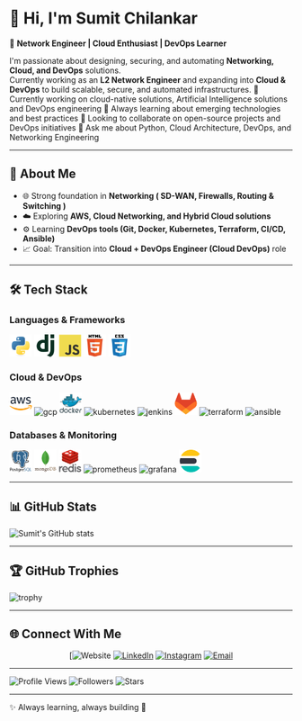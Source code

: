 # 👋 Hi, I'm Sumit Chilankar  

🚀 **Network Engineer | Cloud Enthusiast | DevOps Learner**  

I'm passionate about designing, securing, and automating **Networking, Cloud, and DevOps** solutions.  
Currently working as an **L2 Network Engineer** and expanding into **Cloud & DevOps** to build scalable, secure, and automated infrastructures. 
🔭 Currently working on cloud-native solutions, Artificial Intelligence solutions and DevOps engineering
🌱 Always learning about emerging technologies and best practices
👯 Looking to collaborate on open-source projects and DevOps initiatives
💬 Ask me about Python, Cloud Architecture, DevOps, and Networking Engineering

---

## 🔹 About Me  
- 🌐 Strong foundation in **Networking ( SD-WAN, Firewalls, Routing & Switching )**  
- ☁️ Exploring **AWS, Cloud Networking, and Hybrid Cloud solutions**  
- ⚙️ Learning **DevOps tools (Git, Docker, Kubernetes, Terraform, CI/CD, Ansible)**  
- 📈 Goal: Transition into **Cloud + DevOps Engineer (Cloud DevOps)** role  

---

## 🛠️ Tech Stack

### **Languages & Frameworks**
<p align="left">
  <img src="https://raw.githubusercontent.com/devicons/devicon/master/icons/python/python-original.svg" alt="python" width="40" height="40"/>
  <img src="https://raw.githubusercontent.com/devicons/devicon/master/icons/django/django-plain.svg" alt="django" width="40" height="40"/>
  <img src="https://raw.githubusercontent.com/devicons/devicon/master/icons/javascript/javascript-original.svg" alt="javascript" width="40" height="40"/>
  <img src="https://raw.githubusercontent.com/devicons/devicon/master/icons/html5/html5-original-wordmark.svg" alt="html5" width="40" height="40"/>
  <img src="https://raw.githubusercontent.com/devicons/devicon/master/icons/css3/css3-original-wordmark.svg" alt="css3" width="40" height="40"/>
</p>

### **Cloud & DevOps**
<p align="left">
  <img src="https://raw.githubusercontent.com/devicons/devicon/master/icons/amazonwebservices/amazonwebservices-original-wordmark.svg" alt="aws" width="40" height="40"/>
  <img src="https://www.vectorlogo.zone/logos/google_cloud/google_cloud-icon.svg" alt="gcp" width="40" height="40"/>
  <img src="https://raw.githubusercontent.com/devicons/devicon/master/icons/docker/docker-original-wordmark.svg" alt="docker" width="40" height="40"/>
  <img src="https://www.vectorlogo.zone/logos/kubernetes/kubernetes-icon.svg" alt="kubernetes" width="40" height="40"/>
  <img src="https://www.vectorlogo.zone/logos/jenkins/jenkins-icon.svg" alt="jenkins" width="40" height="40"/>
  <img src="https://raw.githubusercontent.com/devicons/devicon/master/icons/gitlab/gitlab-original.svg" alt="gitlab" width="40" height="40"/>
  <img src="https://www.vectorlogo.zone/logos/terraformio/terraformio-icon.svg" alt="terraform" width="40" height="40"/>
  <img src="https://www.vectorlogo.zone/logos/ansible/ansible-icon.svg" alt="ansible" width="40" height="40"/>
</p>

### **Databases & Monitoring**
<p align="left">
  <img src="https://raw.githubusercontent.com/devicons/devicon/master/icons/postgresql/postgresql-original-wordmark.svg" alt="postgresql" width="40" height="40"/>
  <img src="https://raw.githubusercontent.com/devicons/devicon/master/icons/mongodb/mongodb-original-wordmark.svg" alt="mongodb" width="40" height="40"/>
  <img src="https://raw.githubusercontent.com/devicons/devicon/master/icons/redis/redis-original-wordmark.svg" alt="redis" width="40" height="40"/>
  <img src="https://www.vectorlogo.zone/logos/prometheusio/prometheusio-icon.svg" alt="prometheus" width="40" height="40"/>
  <img src="https://www.vectorlogo.zone/logos/grafana/grafana-icon.svg" alt="grafana" width="40" height="40"/>
  <img src="https://raw.githubusercontent.com/devicons/devicon/master/icons/elasticsearch/elasticsearch-original.svg" alt="elasticsearch" width="40" height="40"/>
</p>

---



## 📊 GitHub Stats  

![Sumit's GitHub stats](https://github-readme-stats.vercel.app/api?username=SumitChilankar&show_icons=true&theme=radical)  

---

## 🏆 GitHub Trophies  
![trophy](https://github-profile-trophy.vercel.app/?username=SumitChilankar&theme=radical&margin-w=15&margin-h=15)  

---

## 🌐 Connect With Me 

<div align="center"> 

[![Website]()
[![LinkedIn](https://img.shields.io/badge/LinkedIn-Connect-blue?style=for-the-badge&logo=linkedin&logoColor=white)](https://www.linkedin.com/in/sumitchilankar/)
[![Instagram](https://img.shields.io/badge/Instagram-Follow-E4405F?style=for-the-badge&logo=instagram&logoColor=white)](https://www.instagram.com/_sumit_chilankar_/)
[![Email](https://img.shields.io/badge/Email-sumitchilankar96@gmail.com-red?style=for-the-badge&logo=gmail&logoColor=white)](mailto:sumitchilankar@gmail.com)

</div> 

--- 


![Profile Views](https://komarev.com/ghpvc/?username=SumitChilankar&color=blue)
![Followers](https://img.shields.io/github/followers/SumitChilankar?label=Followers&style=social)
![Stars](https://img.shields.io/github/stars/SumitChilankar?label=Stars&style=social)

---
✨ Always learning, always building 🚀  
